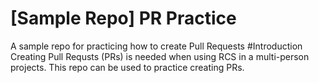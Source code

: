 # [Sample Repo] PR Practice
A sample repo for practicing how to create Pull Requests
#Introduction
Creating Pull Requsts (PRs) is needed when using RCS in a multi-person projects.
This repo can be used to practice creating PRs.
